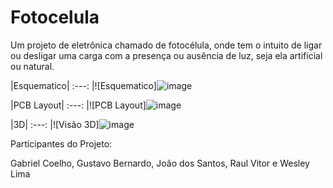 # Fotocelula

Um projeto de eletrônica chamado de fotocélula, onde tem o intuito de ligar ou desligar uma carga com a presença ou ausência de luz, seja ela artificial ou natural.

|Esquematico|
:---:
|![Esquematico]![image](https://user-images.githubusercontent.com/105087818/193639231-920811c3-f4a6-4111-baef-fb3a23b68c6f.png)


|PCB Layout|
:---:
|![PCB Layout]![image](https://user-images.githubusercontent.com/105087818/194922712-9fa0ee44-9126-42f5-b17e-d869211e7222.png)


|3D|
:---:
|![Visão 3D]![image](https://user-images.githubusercontent.com/105087818/194922487-f7ec766a-2eda-4580-8c12-0d82a698660a.png)


Participantes do Projeto:

Gabriel Coelho,
Gustavo Bernardo,
João dos Santos,
Raul Vitor e
Wesley Lima
